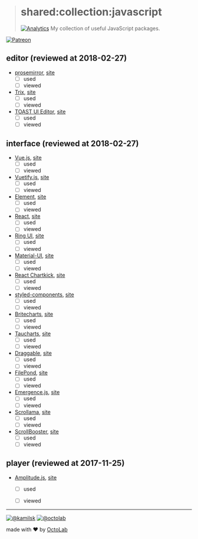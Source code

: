 > # shared:collection:javascript
> [![Analytics](https://ga-beacon.appspot.com/UA-109817251-4/shared/collection:javascript?pixel)](https://github.com/kamilsk/shared/tree/collection)
> My collection of useful JavaScript packages.

[![Patreon](https://img.shields.io/badge/patreon-donate-orange.svg)](https://www.patreon.com/octolab)


## editor (reviewed at 2018-02-27)

- [prosemirror](https://github.com/ProseMirror/prosemirror), [site](http://prosemirror.net/)
  - [ ] used
  - [ ] viewed

- [Trix](https://github.com/basecamp/trix), [site](https://trix-editor.org/)
  - [ ] used
  - [ ] viewed

- [TOAST UI Editor](https://github.com/nhnent/tui.editor), [site](https://nhnent.github.io/tui.editor/)
  - [ ] used
  - [ ] viewed

## interface (reviewed at 2018-02-27)

- [Vue.js](https://github.com/vuejs/vue), [site](https://vuejs.org/)
  - [ ] used
  - [ ] viewed

- [Vuetify.js](https://github.com/vuetifyjs/vuetify), [site](https://vuetifyjs.com/)
  - [ ] used
  - [ ] viewed

- [Element](https://github.com/ElemeFE/element), [site](http://element.eleme.io/)
  - [ ] used
  - [ ] viewed

- [React](https://github.com/facebook/react), [site](https://reactjs.org/)
  - [ ] used
  - [ ] viewed

- [Ring UI](https://github.com/JetBrains/ring-ui), [site](https://jetbrains.org/ring-ui/index.html)
  - [ ] used
  - [ ] viewed

- [Material-UI](https://github.com/mui-org/material-ui), [site](http://www.material-ui.com/)
  - [ ] used
  - [ ] viewed

- [React Chartkick](https://github.com/ankane/react-chartkick), [site](https://www.chartkick.com/react)
  - [ ] used
  - [ ] viewed

- [styled-components](https://github.com/styled-components/styled-components), [site](https://www.styled-components.com/)
  - [ ] used
  - [ ] viewed

- [Britecharts](https://github.com/eventbrite/britecharts), [site](http://eventbrite.github.io/britecharts/)
  - [ ] used
  - [ ] viewed

- [Taucharts](https://github.com/TargetProcess/tauCharts), [site](https://www.taucharts.com/)
  - [ ] used
  - [ ] viewed

- [Draggable](https://github.com/Shopify/draggable), [site](https://shopify.github.io/draggable/)
  - [ ] used
  - [ ] viewed

- [FilePond](https://github.com/pqina/filepond), [site](https://pqina.nl/filepond/)
  - [ ] used
  - [ ] viewed

- [Emergence.js](https://github.com/xtianmiller/emergence.js), [site](https://xtianmiller.github.io/emergence.js/)
  - [ ] used
  - [ ] viewed

- [Scrollama](https://github.com/russellgoldenberg/scrollama), [site](https://russellgoldenberg.github.io/scrollama/basic/)
  - [ ] used
  - [ ] viewed

- [ScrollBooster](https://github.com/ilyashubin/scrollbooster), [site](https://ilyashubin.github.io/scrollbooster/)
  - [ ] used
  - [ ] viewed

## player (reviewed at 2017-11-25)

- [Amplitude.js](https://github.com/521dimensions/amplitudejs), [site](https://521dimensions.com/open-source/amplitudejs)
  - [ ] used
  - [ ] viewed


---

[![@kamilsk](https://img.shields.io/badge/author-%40kamilsk-blue.svg)](https://twitter.com/ikamilsk)
[![@octolab](https://img.shields.io/badge/sponsor-%40octolab-blue.svg)](https://twitter.com/octolab_inc)

made with ❤️ by [OctoLab](https://www.octolab.org/)
